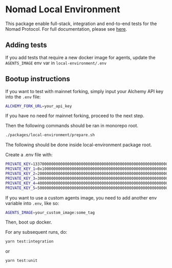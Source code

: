 # Nomad Local Environment 

This package enable full-stack, integration and end-to-end tests for the Nomad Protocol.
For full documentation, please see [here](https://hackmd.io/YMqbk5MoRTiAMwChrcagXA).

## Adding tests

If you add tests that require a new docker image for agents, update the `AGENTS_IMAGE` env var in `local-environment/.env`

## Bootup instructions

If you want to test with mainnet forking, simply input your Alchemy API key into the `.env` file:

```sh
ALCHEMY_FORK_URL=your_api_key
```

If you have no need for mainnet forking, proceed to the next step.

Then the following commands should be ran in monorepo root.

```sh
./packages/local-environment/prepare.sh
```

The following should be done inside local-environment package root.

Create a .env file with:

```sh
PRIVATE_KEY=1337000000000000000000000000000000000000000000000000000000001337
PRIVATE_KEY_1=0x1000000000000000000000000000000000000000000000000000000000000001
PRIVATE_KEY_2=2000000000000000000000000000000000000000000000000000000000000002
PRIVATE_KEY_3=3000000000000000000000000000000000000000000000000000000000000003
PRIVATE_KEY_4=4000000000000000000000000000000000000000000000000000000000000004
PRIVATE_KEY_5=5000000000000000000000000000000000000000000000000000000000000005
```

If you want to use a custom agents image, you need to add another env variable into `.env`, like so:

```sh
AGENTS_IMAGE=your_custom_image:some_tag
```

Then, boot up docker.

For any subsequent runs, do:

```sh
yarn test:integration
```

or

```sh
yarn test:unit
```
